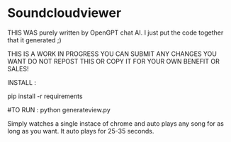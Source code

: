 # Soundcloudviewer 

THIS WAS purely written by OpenGPT chat AI. I just put the code together that it generated ;) 


THIS IS A WORK IN PROGRESS YOU CAN SUBMIT ANY CHANGES YOU WANT DO NOT REPOST THIS OR COPY IT FOR YOUR OWN BENEFIT OR SALES!

INSTALL : 

  pip install -r requirements 
  
  #TO RUN : 
  python generateview.py
  
  Simply watches a single instace of chrome and auto plays any song for as long as you want. It auto plays for 25-35 seconds.


